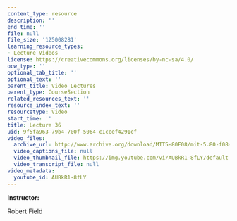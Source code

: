 ```yaml
---
content_type: resource
description: ''
end_time: ''
file: null
file_size: '125008281'
learning_resource_types:
- Lecture Videos
license: https://creativecommons.org/licenses/by-nc-sa/4.0/
ocw_type: ''
optional_tab_title: ''
optional_text: ''
parent_title: Video Lectures
parent_type: CourseSection
related_resources_text: ''
resource_index_text: ''
resourcetype: Video
start_time: ''
title: Lecture 36
uid: 9f5fa963-79b4-700f-5064-c1ccef4291cf
video_files:
  archive_url: http://www.archive.org/download/MIT5-80F08/mit-5.80-f08-lec36_300k.mp4
  video_captions_file: null
  video_thumbnail_file: https://img.youtube.com/vi/AUBkR1-8fLY/default.jpg
  video_transcript_file: null
video_metadata:
  youtube_id: AUBkR1-8fLY
---
```


**Instructor:**

Robert Field

